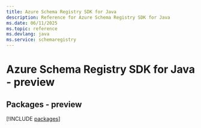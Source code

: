 ```yaml
---
title: Azure Schema Registry SDK for Java
description: Reference for Azure Schema Registry SDK for Java
ms.date: 06/11/2025
ms.topic: reference
ms.devlang: java
ms.service: schemaregistry
---
```

# Azure Schema Registry SDK for Java - preview
## Packages - preview
[!INCLUDE [packages](schema-registry-index.md)]
